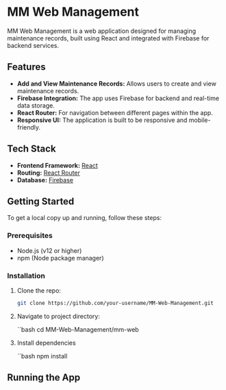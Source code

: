 # MM Web Management

MM Web Management is a web application designed for managing maintenance records, built using React and integrated with Firebase for backend services.

## Features

- **Add and View Maintenance Records:** Allows users to create and view maintenance records.
- **Firebase Integration:** The app uses Firebase for backend and real-time data storage.
- **React Router:** For navigation between different pages within the app.
- **Responsive UI:** The application is built to be responsive and mobile-friendly.

## Tech Stack

- **Frontend Framework:** [React](https://reactjs.org/)
- **Routing:** [React Router](https://reactrouter.com/)
- **Database:** [Firebase](https://firebase.google.com/)


## Getting Started

To get a local copy up and running, follow these steps:

### Prerequisites

- Node.js (v12 or higher)
- npm (Node package manager)

### Installation

1. Clone the repo:

   ```bash
   git clone https://github.com/your-username/MM-Web-Management.git

2. Navigate to project directory:

   ``bash
   cd MM-Web-Management/mm-web

3. Install dependencies

   ``bash
   npm install

## Running the App



